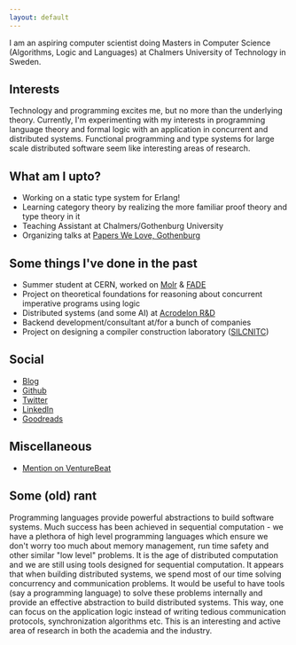 ```yaml
---
layout: default
---
```


I am an aspiring computer scientist doing Masters in Computer Science (Algorithms, Logic and Languages) at Chalmers University of Technology in Sweden.

## Interests

Technology and programming excites me, but no more than the underlying theory. Currently, I'm experimenting with my interests in programming language theory and formal logic with an application in concurrent and distributed systems. Functional programming and type systems for large scale distributed software seem like interesting areas of research.

## What am I upto?

* Working on a static type system for Erlang!
* Learning category theory by realizing the more familiar proof theory and type theory in it
* Teaching Assistant at Chalmers/Gothenburg University  
* Organizing talks at [Papers We Love, Gothenburg](http://paperswelove.org/chapter/gothenburg/)

## Some things I've done in the past
* Summer student at CERN, worked on [Molr](https://github.com/nachivpn/molr-core) & [FADE](https://webfest.web.cern.ch/content/fade-framework-distributed-execution)
* Project on theoretical foundations for reasoning about concurrent imperative programs using logic
* Distributed systems (and some AI) at [Acrodelon R&D](http://acrodelon.com)
* Backend development/consultant at/for a bunch of companies
* Project on designing a compiler construction laboratory ([SILCNITC](http://silcnitc.github.io/about.html))
 
## Social

* [Blog](http://blog.nachivpn.me/)
* [Github](https://github.com/nachivpn)
* [Twitter](https://twitter.com/nachivpn)
* [LinkedIn](https://www.linkedin.com/in/nachivpn)
* [Goodreads](https://www.goodreads.com/user/show/45403127-nachi)

## Miscellaneous

* [Mention on VentureBeat](http://venturebeat.com/2014/12/24/googles-no-captcha-recaptchas-may-not-be-as-bot-proof-as-we-thought)

## Some (old) rant

Programming languages provide powerful abstractions to build software systems. Much success has been achieved in sequential computation - we have a plethora of high level programming languages which ensure we don't worry too much about memory management, run time safety and other similar "low level" problems. It is the age of distributed computation and we are still using tools designed for sequential computation. It appears that when building distributed systems, we spend most of our time solving concurrency and communication problems. It would be useful to have tools (say a programming language) to solve these problems internally and provide an effective abstraction to build distributed systems. This way, one can focus on the application logic instead of writing tedious communication protocols, synchronization algorithms etc. This is an interesting and active area of research in both the academia and the industry.
